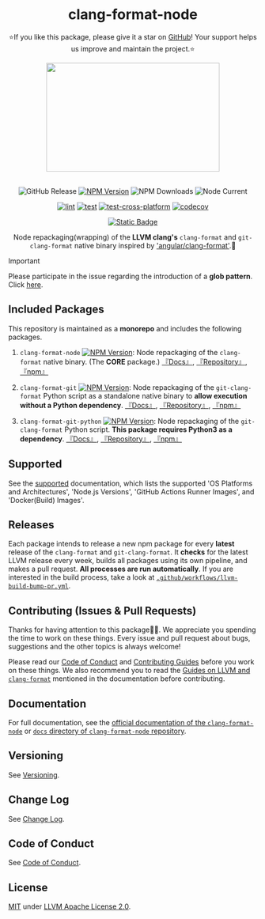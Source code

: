 <!-- markdownlint-disable-next-line -->
# <div align="center"> clang-format-node </div>

<!-- markdownlint-disable-next-line -->
<div align="center">

⭐If you like this package, please give it a star on [GitHub](https://github.com/lumirlumir/npm-clang-format-node)! Your support helps us improve and maintain the project.⭐

<image src="https://llvm.org/img/LLVMWyvernSmall.png" width="350px" height="220px"/><br /><br />

![GitHub Release](https://img.shields.io/github/v/release/lumirlumir/npm-clang-format-node?label=release%20(LLVM%20version)&color=violet&display_name=release)
[![NPM Version](https://img.shields.io/npm/v/clang-format-node)](https://www.npmjs.com/package/clang-format-node)
![NPM Downloads](https://img.shields.io/npm/dm/clang-format-node)
![Node Current](https://img.shields.io/node/v/clang-format-node)

[![lint](https://github.com/lumirlumir/npm-clang-format-node/actions/workflows/lint.yml/badge.svg)](https://github.com/lumirlumir/npm-clang-format-node/actions/workflows/lint.yml)
[![test](https://github.com/lumirlumir/npm-clang-format-node/actions/workflows/test.yml/badge.svg)](https://github.com/lumirlumir/npm-clang-format-node/actions/workflows/test.yml)
[![test-cross-platform](https://github.com/lumirlumir/npm-clang-format-node/actions/workflows/test-cross-platform.yml/badge.svg)](https://github.com/lumirlumir/npm-clang-format-node/actions/workflows/test-cross-platform.yml)
[![codecov](https://codecov.io/gh/lumirlumir/npm-clang-format-node/graph/badge.svg?token=69BF05THA2)](https://codecov.io/gh/lumirlumir/npm-clang-format-node)

[![Static Badge](https://img.shields.io/badge/Official_Documentation-skyblue?style=flat&logo=gitbook&labelColor=gray)](https://clang-format-node.lumir.page)

Node repackaging(wrapping) of the **LLVM clang's** `clang-format` and `git-clang-format` native binary inspired by ['angular/clang-format'](https://github.com/angular/clang-format).🐉

<!-- markdownlint-disable-next-line -->
</div>

> [!IMPORTANT]
>
> Please participate in the issue regarding the introduction of a **glob pattern**. Click [here](https://github.com/lumirlumir/npm-clang-format-node/issues/14).

## Included Packages

This repository is maintained as a **monorepo** and includes the following packages.

1. `clang-format-node` [![NPM Version](https://img.shields.io/npm/v/clang-format-node)](https://www.npmjs.com/package/clang-format-node):
Node repackaging of the `clang-format` native binary. (The **CORE** package.) [『Docs』](/docs/02-packages/01-clang-format-node.md), [『Repository』](https://github.com/lumirlumir/npm-clang-format-node/tree/main/packages/clang-format-node), [『npm』](https://www.npmjs.com/package/clang-format-node)

1. `clang-format-git` [![NPM Version](https://img.shields.io/npm/v/clang-format-git)](https://www.npmjs.com/package/clang-format-git): Node repackaging of the `git-clang-format` Python script as a standalone native binary to **allow execution without a Python dependency**. [『Docs』](/docs/02-packages/02-clang-format-git.md), [『Repository』](https://github.com/lumirlumir/npm-clang-format-node/tree/main/packages/clang-format-git), [『npm』](https://www.npmjs.com/package/clang-format-git)

1. `clang-format-git-python` [![NPM Version](https://img.shields.io/npm/v/clang-format-git-python)](https://www.npmjs.com/package/clang-format-git-python): Node repackaging of the `git-clang-format` Python script. **This package requires Python3 as a dependency**. [『Docs』](/docs/02-packages/03-clang-format-git-python.md), [『Repository』](https://github.com/lumirlumir/npm-clang-format-node/tree/main/packages/clang-format-git-python), [『npm』](https://www.npmjs.com/package/clang-format-git-python)

## Supported

See the [supported](/docs/01-introduction/05-supported.md) documentation, which lists the supported 'OS Platforms and Architectures', 'Node.js Versions', 'GitHub Actions Runner Images', and 'Docker(Build) Images'.

## Releases

Each package intends to release a new npm package for every **latest** release of the `clang-format` and `git-clang-format`. It **checks** for the latest LLVM release every week, builds all packages using its own pipeline, and makes a pull request. **All processes are run automatically**. If you are interested in the build process, take a look at [`.github/workflows/llvm-build-bump-pr.yml`](/.github/workflows/llvm-build-bump-pr.yml).

## Contributing (Issues & Pull Requests)

Thanks for having attention to this package🙇‍♂️. We appreciate you spending the time to work on these things. Every issue and pull request about bugs, suggestions and the other topics is always welcome!

Please read our [Code of Conduct](./CODE_OF_CONDUCT.md) and [Contributing Guides](/docs/04-community/01-contributing.md) before you work on these things. We also recommend you to read the [Guides on LLVM and `clang-format`](docs/03-others/04-guides-on-llvm-and-clang-format.md) mentioned in the documentation before contributing.

## Documentation

For full documentation, see the [official documentation of the `clang-format-node`](https://clang-format-node.lumir.page) or [`docs` directory of `clang-format-node` repository](https://github.com/lumirlumir/npm-clang-format-node/tree/main/docs).

## Versioning

See [Versioning](/docs/04-community/02-versioning.md).

## Change Log

See [Change Log](/CHANGELOG.md).

## Code of Conduct

See [Code of Conduct](/CODE_OF_CONDUCT.md).

## License

[MIT](/LICENSE.md) under [LLVM Apache License 2.0](https://github.com/llvm/llvm-project/blob/main/LICENSE.TXT).

